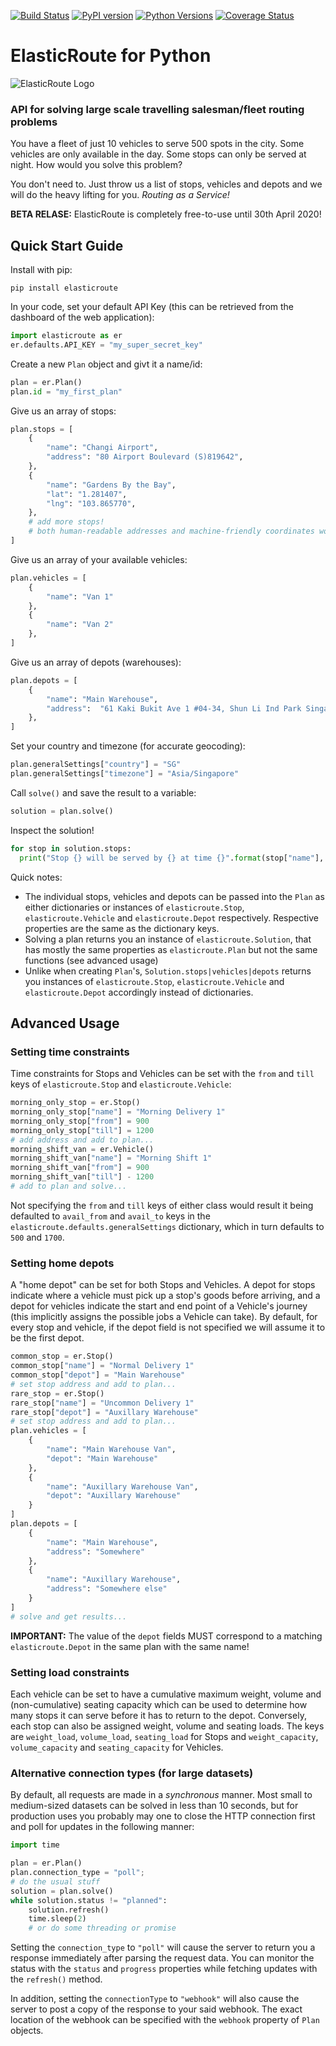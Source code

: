 [![Build Status](https://travis-ci.com/detrack/elasticroute-python.svg?branch=master)](https://travis-ci.com/detrack/elasticroute-python)
[![PyPI version](https://badge.fury.io/py/elasticroute.svg)](https://badge.fury.io/py/elasticroute)
[![Python Versions](https://img.shields.io/pypi/pyversions/elasticroute.svg)](https://pypi.org/project/elasticroute/)
[![Coverage Status](https://coveralls.io/repos/github/detrack/elasticroute-python/badge.svg?branch=master)](https://coveralls.io/github/detrack/elasticroute-python?branch=master)

# ElasticRoute for Python

![ElasticRoute Logo](http://elasticroute.staging.wpengine.com/wp-content/uploads/2019/02/Elastic-Route-Logo-Text-on-right-e1551344046806.png)

### API for solving large scale travelling salesman/fleet routing problems

You have a fleet of just 10 vehicles to serve 500 spots in the city. Some vehicles are only available in the day. Some stops can only be served at night. How would you solve this problem?

You don't need to. Just throw us a list of stops, vehicles and depots and we will do the heavy lifting for you. _Routing as a Service!_

**BETA RELASE:**  ElasticRoute is completely free-to-use until 30th April 2020!

## Quick Start Guide

Install with pip:

    pip install elasticroute

In your code, set your default API Key (this can be retrieved from the dashboard of the web application):

```python
import elasticroute as er
er.defaults.API_KEY = "my_super_secret_key"
```

Create a new `Plan` object and givt it a name/id:

```python
plan = er.Plan()
plan.id = "my_first_plan"
```

Give us an array of stops:

```python
plan.stops = [
    {
        "name": "Changi Airport",
        "address": "80 Airport Boulevard (S)819642",
    },
    {
        "name": "Gardens By the Bay",
        "lat": "1.281407",
        "lng": "103.865770",
    },
    # add more stops!
    # both human-readable addresses and machine-friendly coordinates work!
]
```

Give us an array of your available vehicles:

```python
plan.vehicles = [
    {
        "name": "Van 1"
    },
    {
        "name": "Van 2"
    },
]
```

Give us an array of depots (warehouses):

```python
plan.depots = [
    {
        "name": "Main Warehouse",
        "address":  "61 Kaki Bukit Ave 1 #04-34, Shun Li Ind Park Singapore 417943",
    },
]
```

Set your country and timezone (for accurate geocoding):

```python
plan.generalSettings["country"] = "SG"
plan.generalSettings["timezone"] = "Asia/Singapore"
```

Call `solve()` and save the result to a variable:

```python
solution = plan.solve()
```

Inspect the solution!

```python
for stop in solution.stops:
  print("Stop {} will be served by {} at time {}".format(stop["name"], stop["assign_to"], stop["eta"]))
```

Quick notes:

-   The individual stops, vehicles and depots can be passed into the `Plan` as either dictionaries or instances of `elasticroute.Stop`, `elasticroute.Vehicle` and `elasticroute.Depot` respectively. Respective properties are the same as the dictionary keys.
-   Solving a plan returns you an instance of `elasticroute.Solution`, that has mostly the same properties as `elasticroute.Plan` but not the same functions (see advanced usage)
-   Unlike when creating `Plan`'s, `Solution.stops|vehicles|depots` returns you instances of `elasticroute.Stop`, `elasticroute.Vehicle` and `elasticroute.Depot` accordingly instead of dictionaries.

## Advanced Usage

### Setting time constraints

Time constraints for Stops and Vehicles can be set with the `from` and `till` keys of `elasticroute.Stop` and `elasticroute.Vehicle`:

```python
morning_only_stop = er.Stop()
morning_only_stop["name"] = "Morning Delivery 1"
morning_only_stop["from"] = 900
morning_only_stop["till"] = 1200
# add address and add to plan...
morning_shift_van = er.Vehicle()
morning_shift_van["name"] = "Morning Shift 1"
morning_shift_van["from"] = 900
morning_shift_van["till"] - 1200
# add to plan and solve...
```

Not specifying the `from` and `till` keys of either class would result it being defaulted to `avail_from` and `avail_to` keys in the `elasticroute.defaults.generalSettings` dictionary, which in turn defaults to `500` and `1700`.

### Setting home depots

A "home depot" can be set for both Stops and Vehicles. A depot for stops indicate where a vehicle must pick up a stop's goods before arriving, and a depot for vehicles indicate the start and end point of a Vehicle's journey (this implicitly assigns the possible jobs a Vehicle can take).
By default, for every stop and vehicle, if the depot field is not specified we will assume it to be the first depot.
```python
common_stop = er.Stop()
common_stop["name"] = "Normal Delivery 1"
common_stop["depot"] = "Main Warehouse"
# set stop address and add to plan...
rare_stop = er.Stop()
rare_stop["name"] = "Uncommon Delivery 1"
rare_stop["depot"] = "Auxillary Warehouse"
# set stop address and add to plan...
plan.vehicles = [
    {
        "name": "Main Warehouse Van",
        "depot": "Main Warehouse"
    },
    {
        "name": "Auxillary Warehouse Van",
        "depot": "Auxillary Warehouse"
    }
]
plan.depots = [
    {
        "name": "Main Warehouse",
        "address": "Somewhere"
    },
    {
        "name": "Auxillary Warehouse",
        "address": "Somewhere else"
    }
]
# solve and get results...
```
**IMPORTANT:** The value of the `depot` fields MUST correspond to a matching `elasticroute.Depot` in the same plan with the same name!

### Setting load constraints
Each vehicle can be set to have a cumulative maximum weight, volume and (non-cumulative) seating capacity which can be used to determine how many stops it can serve before it has to return to the depot. Conversely, each stop can also be assigned weight, volume and seating loads.
The keys are `weight_load`, `volume_load`, `seating_load` for Stops and `weight_capacity`, `volume_capacity` and `seating_capacity` for Vehicles.

### Alternative connection types (for large datasets)
By default, all requests are made in a *synchronous* manner. Most small to medium-sized datasets can be solved in less than 10 seconds, but for production uses you probably may one to close the HTTP connection first and poll for updates in the following manner:
```python
import time

plan = er.Plan()
plan.connection_type = "poll";
# do the usual stuff
solution = plan.solve()
while solution.status != "planned":
    solution.refresh()
    time.sleep(2)
    # or do some threading or promise
```
Setting the `connection_type` to `"poll"` will cause the server to return you a response immediately after parsing the request data. You can monitor the status with the `status` and `progress` properties while fetching updates with the `refresh()` method.

In addition, setting the `connectionType` to `"webhook"` will also cause the server to post a copy of the response to your said webhook. The exact location of the webhook can be specified with the `webhook` property of `Plan` objects.